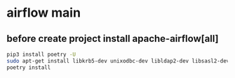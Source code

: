 # airflow main

## before create project install apache-airflow[all] 

```bash
pip3 install poetry -U
sudo apt-get install libkrb5-dev unixodbc-dev libldap2-dev libsasl2-dev libmysqlclient-dev libgssapi-dev
poetry install
```
